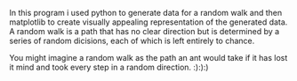 In this program i used python to generate data for a random walk and then matplotlib to create visually appealing representation of the generated data.
A random walk is a path that has no clear direction but is determined by a series of random dicisions, each of which is left entirely to chance.

You might imagine a random walk as the path an ant would take if it has lost it mind and took every step in a random direction.
:):):)
